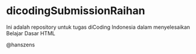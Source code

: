 # dicodingSubmissionRaihan
Ini adalah repository untuk tugas diCoding Indonesia dalam menyelesaikan Belajar Dasar HTML 

@hanszens
